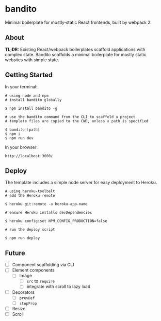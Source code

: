 # bandito

Minimal boilerplate for mostly-static React frontends, built by webpack 2.

## About

**TL;DR:** Existing React/webpack boilerplates scaffold applications with complex state. Bandito scaffolds a minimal boilerplate for mostly static websites with simple state.

## Getting Started

In your terminal:

```shell
# using node and npm
# install bandito globally

$ npm install bandito -g

# use the bandito command from the CLI to scaffold a project
# template files are copied to the CWD, unless a path is specified

$ bandito [path]
$ npm i
$ npm run dev
```

In your browser:

```shell
http://localhost:3000/
```

## Deploy

The template includes a simple node server for easy deployment to Heroku.

```shell
# using heroku-toolbelt
# add the Heroku remote

$ heroku git:remote -a heroku-app-name

# ensure Heroku installs devDependencies

$ heroku config:set NPM_CONFIG_PRODUCTION=false

# run the deploy script

$ npm run deploy
```

## Future

- [ ] Component scaffolding via CLI
- [ ] Element components
  - [ ] Image
    - [ ] `src` to `require`
    - [ ] integrate with scroll to lazy load
- [ ] Decorators
  - [ ] `prevDef`
  - [ ] `stopProp`
- [ ] Resize
- [ ] Scroll
